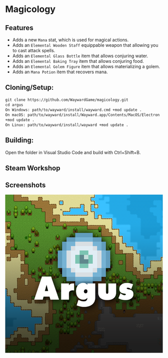 # Magicology

## Features
- Adds a new `Mana` stat, which is used for magical actions.
- Adds an `Elemental Wooden Staff` equippable weapon that allowing you to cast attack spells.
- Adds an `Elemental Glass Bottle` item that allows conjuring water.
- Adds an `Elemental Baking Tray` item that allows conjuring food.
- Adds an `Elemental Golem Figure` item that allows materializing a golem.
- Adds an `Mana Potion` item that recovers mana.

## Cloning/Setup:
```
git clone https://github.com/WaywardGame/magicology.git
cd argus
On Windows: path/to/wayward/install/wayward.cmd +mod update .
On macOS: path/to/wayward/install/Wayward.app/Contents/MacOS/Electron +mod update .
On Linux: path/to/wayward/install/wayward +mod update .
```

## Building:
Open the folder in Visual Studio Code and build with Ctrl+Shift+B.

## Steam Workshop
<!-- [https://steamcommunity.com/sharedfiles/filedetails/?id=474819457](https://steamcommunity.com/sharedfiles/filedetails/?id=474819457) -->

## Screenshots
![Magicology](https://raw.githubusercontent.com/WaywardGame/magicology/master/mod.png "Magicology")

<!-- ![Screenshot #1](https://steamuserimages-a.akamaihd.net/ugc/924796934159764662/221715C8B90B2F56FDD169784F5CC48D92730B31/ "Screenshot #1")

![Screenshot #2](https://steamuserimages-a.akamaihd.net/ugc/924796934159764918/75649090B7E094F8ACEDDC2C3432498151864B7D/ "Screenshot #2")

![Screenshot #3](https://steamuserimages-a.akamaihd.net/ugc/924796934159765120/BCA455AE97C2164CEE27218094492BA9E69B019F/ "Screenshot #3") -->
